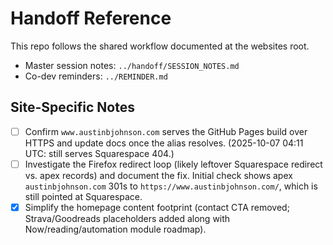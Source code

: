 # Handoff Reference

This repo follows the shared workflow documented at the websites root.

- Master session notes: `../handoff/SESSION_NOTES.md`
- Co-dev reminders: `../REMINDER.md`

## Site-Specific Notes

- [ ] Confirm `www.austinbjohnson.com` serves the GitHub Pages build over HTTPS and update docs once the alias resolves. (2025-10-07 04:11 UTC: still serves Squarespace 404.)
- [ ] Investigate the Firefox redirect loop (likely leftover Squarespace redirect vs. apex records) and document the fix. Initial check shows apex `austinbjohnson.com` 301s to `https://www.austinbjohnson.com/`, which is still pointed at Squarespace.
- [x] Simplify the homepage content footprint (contact CTA removed; Strava/Goodreads placeholders added along with Now/reading/automation module roadmap).
